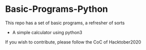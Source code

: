# Basic-Programs-Python
This repo has a set of basic programs, a refresher of sorts
- A simple calculator using python3

If you wish to contribute, please follow the CoC of Hacktober2020
